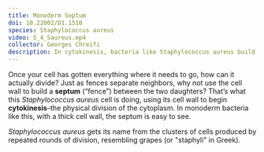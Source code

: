 ```yaml
---
title: Monoderm Septum
doi: 10.22002/D1.1510
species: Staphylococcus aureus
video: 5_4_Saureus.mp4
collector: Georges Chreifi
description: In cytokinesis, bacteria like Staphylococcus aureus build a septum of cell wall to divide into two daughter cells
---
```


Once your cell has gotten everything where it needs to go, how can it actually divide? Just as fences separate neighbors, why not use the cell wall to build a **septum** (“fence”) between the two daughters? That’s what this *Staphylococcus aureus* cell is doing, using its cell wall to begin **cytokinesis**–the physical division of the cytoplasm. In monoderm bacteria like this, with a thick cell wall, the septum is easy to see.

*Staphylococcus aureus* gets its name from the clusters of cells produced by repeated rounds of division, resembling grapes (or "staphyli" in Greek).

